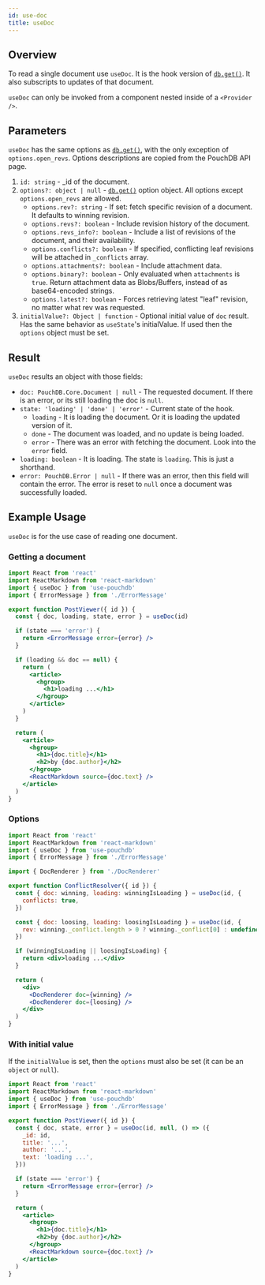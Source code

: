 ```yaml
---
id: use-doc
title: useDoc
---
```


## Overview

To read a single document use `useDoc`. It is the hook version of
[`db.get()`](https://pouchdb.com/api.html#fetch_document). It also subscripts to updates of that document.

`useDoc` can only be invoked from a component nested inside of a `<Provider />`.

## Parameters

`useDoc` has the same options as [`db.get()`](https://pouchdb.com/api.html#fetch_document), with the only exception
of `options.open_revs`. Options descriptions are copied from the PouchDB API page.

1. `id: string` - \_id of the document.
2. `options?: object | null` - [`db.get()`](https://pouchdb.com/api.html#fetch_document) option object. All options
   except `options.open_revs` are allowed.
   - `options.rev?: string` - If set: fetch specific revision of a document. It defaults to winning revision.
   - `options.revs?: boolean` - Include revision history of the document.
   - `options.revs_info?: boolean` - Include a list of revisions of the document, and their availability.
   - `options.conflicts?: boolean` - If specified, conflicting leaf revisions will be attached in `_conflicts`
     array.
   - `options.attachments?: boolean` - Include attachment data.
   - `options.binary?: boolean` - Only evaluated when `attachments` is `true`. Return attachment data as
     Blobs/Buffers, instead of as base64-encoded strings.
   - `options.latest?: boolean` - Forces retrieving latest "leaf" revision, no matter what rev was requested.
3. `initialValue?: Object | function` - Optional initial value of `doc` result. Has the same behavior as
   `useState`'s initialValue. If used then the `options` object must be set.

## Result

`useDoc` results an object with those fields:

- `doc: PouchDB.Core.Document | null` - The requested document. If there is an error, or its still loading the doc
  is `null`.
- `state: 'loading' | 'done' | 'error'` - Current state of the hook.
  - `loading` - It is loading the document. Or it is loading the updated version of it.
  - `done` - The document was loaded, and no update is being loaded.
  - `error` - There was an error with fetching the document. Look into the `error` field.
- `loading: boolean` - It is loading. The state is `loading`. This is just a shorthand.
- `error: PouchDB.Error | null` - If there was an error, then this field will contain the error. The error is reset
  to `null` once a document was successfully loaded.

## Example Usage

`useDoc` is for the use case of reading one document.

### Getting a document

```jsx
import React from 'react'
import ReactMarkdown from 'react-markdown'
import { useDoc } from 'use-pouchdb'
import { ErrorMessage } from './ErrorMessage'

export function PostViewer({ id }) {
  const { doc, loading, state, error } = useDoc(id)

  if (state === 'error') {
    return <ErrorMessage error={error} />
  }

  if (loading && doc == null) {
    return (
      <article>
        <hgroup>
          <h1>loading ...</h1>
        </hgroup>
      </article>
    )
  }

  return (
    <article>
      <hgroup>
        <h1>{doc.title}</h1>
        <h2>by {doc.author}</h2>
      </hgroup>
      <ReactMarkdown source={doc.text} />
    </article>
  )
}
```

### Options

```jsx
import React from 'react'
import ReactMarkdown from 'react-markdown'
import { useDoc } from 'use-pouchdb'
import { ErrorMessage } from './ErrorMessage'

import { DocRenderer } from './DocRenderer'

export function ConflictResolver({ id }) {
  const { doc: winning, loading: winningIsLoading } = useDoc(id, {
    conflicts: true,
  })

  const { doc: loosing, loading: loosingIsLoading } = useDoc(id, {
    rev: winning._conflict.length > 0 ? winning._conflict[0] : undefined,
  })

  if (winningIsLoading || loosingIsLoading) {
    return <div>loading ...</div>
  }

  return (
    <div>
      <DocRenderer doc={winning} />
      <DocRenderer doc={loosing} />
    </div>
  )
}
```

### With initial value

If the `initialValue` is set, then the `options` must also be set (it can be an `object` or `null`).

```jsx
import React from 'react'
import ReactMarkdown from 'react-markdown'
import { useDoc } from 'use-pouchdb'
import { ErrorMessage } from './ErrorMessage'

export function PostViewer({ id }) {
  const { doc, state, error } = useDoc(id, null, () => ({
    _id: id,
    title: '...',
    author: '...',
    text: 'loading ...',
  }))

  if (state === 'error') {
    return <ErrorMessage error={error} />
  }

  return (
    <article>
      <hgroup>
        <h1>{doc.title}</h1>
        <h2>by {doc.author}</h2>
      </hgroup>
      <ReactMarkdown source={doc.text} />
    </article>
  )
}
```
